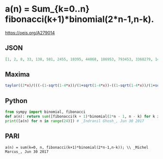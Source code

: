 # a\(n\) \= Sum\_\{k\=0\.\.n\} fibonacci\(k\+1\)\*binomial\(2\*n\-1,n\-k\)\.
https://oeis.org/A279014
## JSON
```JSON
[1, 2, 8, 33, 138, 581, 2455, 10395, 44068, 186953, 793453, 3368279, 14300161, 60713627, 257763847, 1094294875, 4645306802, 19717723173, 83687094899, 355155267179, 1507078468075, 6394577650959, 27129846069301, 115091608301743]
```
## Maxima
```Maxima
taylor((2*x)/(((-(1-sqrt(1-4*x))/(1+sqrt(1-4*x))-((1-sqrt(1-4*x))/(1+sqrt(1-4*x)))^2)+1)*(1-sqrt(1-4*x))*sqrt(1-4*x)),x,0,27)
```
## Python
```Python
from sympy import binomial, fibonacci
def a(n): return sum([fibonacci(k + 1)*binomial(2*n - 1, n - k) for k in range(n + 1)])
print([a(n) for n in range(24)]) # _Indranil Ghosh_, Jun 30 2017
```
## PARI
```PARI
a(n) = sum(k=0, n, fibonacci(k+1)*binomial(2*n-1,n-k)); \\ _Michel Marcus_, Jun 30 2017
```
